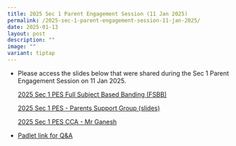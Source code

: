 ```yaml
---
title: 2025 Sec 1 Parent Engagement Session (11 Jan 2025)
permalink: /2025-sec-1-parent-engagement-session-11-jan-2025/
date: 2025-01-13
layout: post
description: ""
image: ""
variant: tiptap
---
```

<ul data-tight="true" class="tight">
<li>
<p>Please access the slides below that were shared during the Sec 1 Parent
Engagement Session on 11 Jan 2025.</p>
<p></p>
<p><a href="/files/2025_Sec_1_PES_Full_Subject_Based_Banding___Mr_Tang.pdf" rel="noopener nofollow" target="_blank">2025 Sec 1 PES Full Subject Based Banding (FSBB)</a>
</p>
<p><a href="/files/2025_Sec_1_PES___Parents_Support_Group_Slides.pdf" rel="noopener nofollow" target="_blank">2025 Sec 1 PES - Parents Support Group (slides)</a>
</p>
<p><a href="/files/Sec_1_PES_CCA_Jan_2025_Parents_Final_edited_.pdf" rel="noopener nofollow" target="_blank">2025 Sec 1 PES CCA - Mr Ganesh</a>
</p>
<p></p>
</li>
<li>
<p><a href="https://yuanchingsec.padlet.org/lai_weng_keong/sec-1-parents-engagement-session-11th-jan-2025-gkrpjjnyowjossa6" rel="noopener nofollow" target="_blank">Padlet link for Q&amp;A</a>
</p>
</li>
</ul>
<p></p>